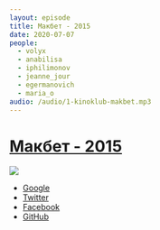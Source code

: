 ```yaml
---
layout: episode
title: Макбет - 2015
date: 2020-07-07
people:
  - volyx
  - anabilisa
  - iphilimonov
  - jeanne_jour
  - egermanovich
  - maria_o
audio: /audio/1-kinoklub-makbet.mp3
---
```


#  [Макбет - 2015](https://www.kinopoisk.ru/film/760740/)

![](https://avatars.mds.yandex.net/get-kinopoisk-image/1600647/dfd5a6af-e654-4e0e-b989-8972e75f21f1/360)

- [Google](https://google.com)
- [Twitter](https://twitter.com)
- [Facebook](https://facebook.com)
- [GitHub](https://github.com)
